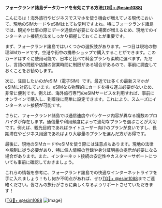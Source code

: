 **フォークランド諸島データカードを有効にする方法[[TG💪+ @esim1088](https://t.me/s/esim1088)]**

こんにちは！海外旅行やビジネスでスマホを使う機会が増えている現代において、現地のSIMカードやeSIMはとても便利ですよね。特にフォークランド諸島では、観光や仕事の際にデータ通信が必要になる場面が増えるため、現地でのインターネット接続方法をしっかり把握しておくことが重要です。

まず、フォークランド諸島ではいくつかの選択肢があります。一つ目は現地の物理SIMカードです。空港や街中の携帯ショップで購入することができます。このカードはすぐに使用可能で、日本と比べて料金プランも柔軟に選べます。ただし、言語の問題や店舗の営業時間に制限がある場合があるので、事前に調査しておくことをお勧めします。

次に、注目したいのがeSIM（電子SIM）です。最近では多くの最新スマホがeSIMに対応しています。eSIMなら物理的にカードを持ち運ぶ必要がないため、非常に便利です。例えば、海外旅行専門のeSIMサービスを利用すれば、事前にオンラインで購入し、到着後に簡単に設定できます。これにより、スムーズにインターネット接続が可能です。

さらに、フォークランド諸島では通信速度やパッケージ内容が異なる複数のプロバイダが存在します。通信量や利用頻度によって適切なプランを選ぶことが大切です。例えば、観光目的であればライトユーザー向けのプランが良いですし、長期滞在やビジネス用途であればより大容量のプランを選んだ方がお得です。

最後に、現地のSIMカードやeSIMを使う際には注意点もあります。現地の法律や規制に従う必要があり、特に個人情報の登録や身分証明書の提示が必要になる場合があります。また、インターネット接続の安定性やカスタマーサポートについても事前に確認しておきましょう。

これらの情報を参考に、フォークランド諸島での快適なインターネットライフを手に入れましょう！もし何か不明点があれば、ぜひ[TG💪+ @esim1088](https://t.me/s/esim1088)までご連絡ください。皆さんの旅行がさらに楽しくなるようサポートさせていただきます！

[[TG💪+ @esim1088](https://t.me/s/esim1088) ![Image](https://i.postimg.cc/Y0z9fWf4/image.png)]